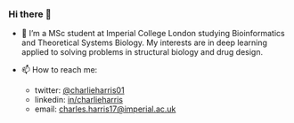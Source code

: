 ### Hi there 👋

- 🔭 I’m a MSc student at Imperial College London studying Bioinformatics and Theoretical Systems Biology. My interests are in deep learning applied to solving problems in structural biology and drug design.


- 📫 How to reach me: 
  - twitter: [@charlieharris01](https://twitter.com/charlieharris01)
  - linkedin: [in/charlieharris](https://www.linkedin.com/in/charlie-harris-388285156/)
  - email: <charles.harris17@imperial.ac.uk>

<!--
**cch1999/cch1999** is a ✨ _special_ ✨ repository because its `README.md` (this file) appears on your GitHub profile.

Here are some ideas to get you started:

- 🔭 I’m currently working on ...
- 🌱 I’m currently learning ...
- 👯 I’m looking to collaborate on ...
- 🤔 I’m looking for help with ...
- 💬 Ask me about ...
- 📫 How to reach me: ...
- 😄 Pronouns: ...
- ⚡ Fun fact: ...
-->
